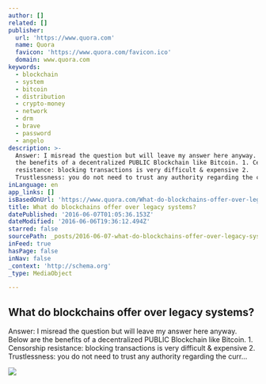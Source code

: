 ```yaml
---
author: []
related: []
publisher:
  url: 'https://www.quora.com'
  name: Quora
  favicon: 'https://www.quora.com/favicon.ico'
  domain: www.quora.com
keywords:
  - blockchain
  - system
  - bitcoin
  - distribution
  - crypto-money
  - network
  - drm
  - brave
  - password
  - angelo
description: >-
  Answer: I misread the question but will leave my answer here anyway. Below are
  the benefits of a decentralized PUBLIC Blockchain like Bitcoin. 1. Censorship
  resistance: blocking transactions is very difficult & expensive 2.
  Trustlessness: you do not need to trust any authority regarding the curr...
inLanguage: en
app_links: []
isBasedOnUrl: 'https://www.quora.com/What-do-blockchains-offer-over-legacy-systems-1'
title: What do blockchains offer over legacy systems?
datePublished: '2016-06-07T01:05:36.153Z'
dateModified: '2016-06-06T19:36:12.494Z'
starred: false
sourcePath: _posts/2016-06-07-what-do-blockchains-offer-over-legacy-systems.md
inFeed: true
hasPage: false
inNav: false
_context: 'http://schema.org'
_type: MediaObject

---
```

<article style=""><h1>What do blockchains offer over legacy systems?</h1><p>Answer: I misread the question but will leave my answer here anyway. Below are the benefits of a decentralized PUBLIC Blockchain like Bitcoin. 1. Censorship resistance: blocking transactions is very difficult &amp; expensive 2. Trustlessness: you do not need to trust any authority regarding the curr...</p><img src="https://qsf.is.quoracdn.net/-images.new_grid.fb_share_default.pnge6dde9cfa6e03c43.png" /></article>